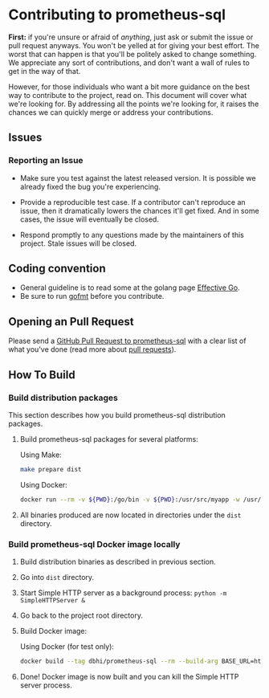 # Contributing to prometheus-sql

**First:** if you're unsure or afraid of _anything_, just ask or submit the issue or pull request anyways. You won't be yelled at for giving your best effort. The worst that can happen is that you'll be politely asked to change something. We appreciate any sort of contributions, and don't want a wall of rules to get in the way of that.

However, for those individuals who want a bit more guidance on the best way to contribute to the project, read on. This document will cover what we're looking for. By addressing all the points we're looking for, it raises the chances we can quickly merge or address your contributions.

## Issues

### Reporting an Issue

* Make sure you test against the latest released version. It is possible
  we already fixed the bug you're experiencing.

* Provide a reproducible test case. If a contributor can't reproduce an
  issue, then it dramatically lowers the chances it'll get fixed. And in
  some cases, the issue will eventually be closed.

* Respond promptly to any questions made by the maintainers of this project.
  Stale issues will be closed.

## Coding convention

* General guideline is to read some at the golang page [Effective Go](https://golang.org/doc/effective_go.html).
* Be sure to run [gofmt](https://golang.org/cmd/gofmt/) before you contribute.

## Opening an Pull Request

Please send a [GitHub Pull Request to prometheus-sql](https://github.com/chop-dbhi/prometheus-sql/pull/new/master) with a clear list of what you've done (read more about [pull requests](http://help.github.com/pull-requests/)).

## How To Build

### Build distribution packages

This section describes how you build prometheus-sql distribution packages.

1. Build prometheus-sql packages for several platforms:

    Using Make:
    ```bash
    make prepare dist
    ```

    Using Docker:
    ```bash
    docker run --rm -v ${PWD}:/go/bin -v ${PWD}:/usr/src/myapp -w /usr/src/myapp golang:1.8 bash -c 'apt-get update && apt-get -y install zip && make prepare dist'
    ```

2. All binaries produced are now located in directories under the `dist` directory.

### Build prometheus-sql Docker image locally

1. Build distribution binaries as described in previous section.

2. Go into `dist` directory.

3. Start Simple HTTP server as a background process: `python -m SimpleHTTPServer &`

4. Go back to the project root directory.

5. Build Docker image:

    Using Docker (for test only):
    ```bash
    docker build --tag dbhi/prometheus-sql --rm --build-arg BASE_URL=http://localhost:8000 --no-cache .
    ```

6. Done! Docker image is now built and you can kill the Simple HTTP server process.

